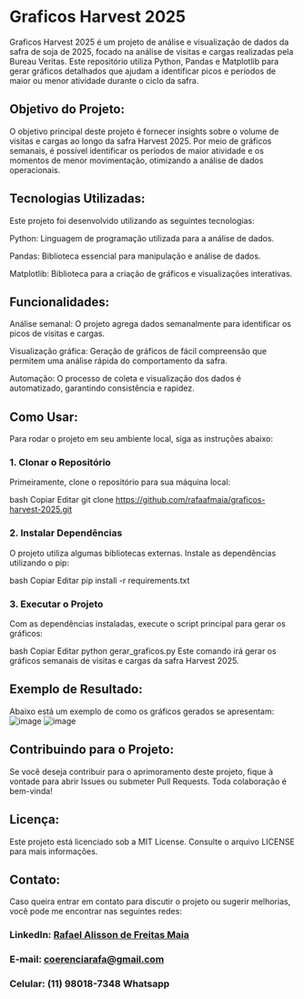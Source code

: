 # Graficos Harvest 2025

Graficos Harvest 2025 é um projeto de análise e visualização de dados da safra de soja de 2025, focado na análise de visitas e cargas realizadas pela Bureau Veritas. Este repositório utiliza Python, Pandas e Matplotlib para gerar gráficos detalhados que ajudam a identificar picos e períodos de maior ou menor atividade durante o ciclo da safra.

## Objetivo do Projeto:
O objetivo principal deste projeto é fornecer insights sobre o volume de visitas e cargas ao longo da safra Harvest 2025. Por meio de gráficos semanais, é possível identificar os períodos de maior atividade e os momentos de menor movimentação, otimizando a análise de dados operacionais.

## Tecnologias Utilizadas:
Este projeto foi desenvolvido utilizando as seguintes tecnologias:

Python: Linguagem de programação utilizada para a análise de dados.

Pandas: Biblioteca essencial para manipulação e análise de dados.

Matplotlib: Biblioteca para a criação de gráficos e visualizações interativas.

## Funcionalidades:
Análise semanal: O projeto agrega dados semanalmente para identificar os picos de visitas e cargas.

Visualização gráfica: Geração de gráficos de fácil compreensão que permitem uma análise rápida do comportamento da safra.

Automação: O processo de coleta e visualização dos dados é automatizado, garantindo consistência e rapidez.

## Como Usar:
Para rodar o projeto em seu ambiente local, siga as instruções abaixo:

### 1. Clonar o Repositório
Primeiramente, clone o repositório para sua máquina local:

bash
Copiar
Editar
git clone https://github.com/rafaafmaia/graficos-harvest-2025.git

### 2. Instalar Dependências
O projeto utiliza algumas bibliotecas externas. Instale as dependências utilizando o pip:

bash
Copiar
Editar
pip install -r requirements.txt

### 3. Executar o Projeto
Com as dependências instaladas, execute o script principal para gerar os gráficos:

bash
Copiar
Editar
python gerar_graficos.py
Este comando irá gerar os gráficos semanais de visitas e cargas da safra Harvest 2025.

## Exemplo de Resultado:
Abaixo está um exemplo de como os gráficos gerados se apresentam:
![image](https://github.com/user-attachments/assets/c459b5cb-c430-4788-be76-a399d643b3ce)
![image](https://github.com/user-attachments/assets/479a1ad5-d9cf-4ccc-8154-09987e442d4b)


## Contribuindo para o Projeto:
Se você deseja contribuir para o aprimoramento deste projeto, fique à vontade para abrir Issues ou submeter Pull Requests. Toda colaboração é bem-vinda!

## Licença:
Este projeto está licenciado sob a MIT License. Consulte o arquivo LICENSE para mais informações.

## Contato:
Caso queira entrar em contato para discutir o projeto ou sugerir melhorias, você pode me encontrar nas seguintes redes:

### LinkedIn: [Rafael Alisson de Freitas Maia](https://www.linkedin.com/in/rafaafmaia/)
### E-mail: coerenciarafa@gmail.com
### Celular: (11) 98018-7348 Whatsapp

